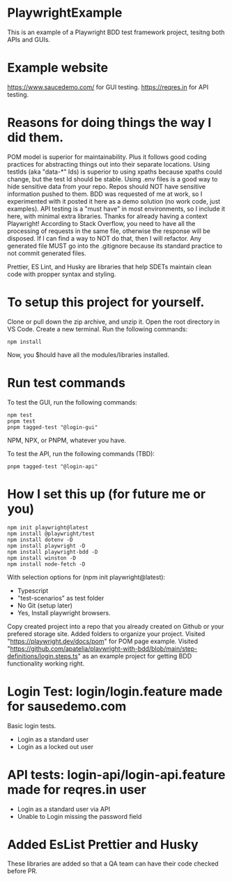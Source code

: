# PlaywrightExample

This is an example of a Playwright BDD test framework project, tesitng both APIs and GUIs.

# Example website

https://www.saucedemo.com/ for GUI testing.
https://reqres.in for API testing.

# Reasons for doing things the way I did them.

POM model is superior for maintainability. Plus it follows good coding practices for abstracting things out into their separate locations.
Using testIds (aka "data-\*" Ids) is superior to using xpaths because xpaths could change, but the test Id should be stable.
Using .env files is a good way to hide sensitive data from your repo. Repos should NOT have sensitive information pushed to them.
BDD was requested of me at work, so I experimented with it posted it here as a demo solution (no work code, just examples).
API testing is a "must have" in most environments, so I include it here, with minimal extra libraries. Thanks for already having a context Playwright!
According to Stack Overflow, you need to have all the processing of requests in the same file, otherwise the response will be disposed.
If I can find a way to NOT do that, then I will refactor.
Any generated file MUST go into the .gitignore because its standard practice to not commit generated files.

Prettier, ES Lint, and Husky are libraries that help SDETs maintain clean code with propper syntax and styling.

# To setup this project for yourself.

Clone or pull down the zip archive, and unzip it.
Open the root directory in VS Code. Create a new terminal.
Run the following commands:

```
npm install
```

Now, you $hould have all the modules/libraries installed.

# Run test commands

To test the GUI, run the following commands:

```
npm test
pnpm test
pnpm tagged-test "@login-gui"
```

NPM, NPX, or PNPM, whatever you have.

To test the API, run the following commands (TBD):

```
pnpm tagged-test "@login-api"
```

# How I set this up (for future me or you)

```
npm init playwright@latest
npm install @playwright/test
npm install dotenv -D
npm install playwright -D
npm install playwright-bdd -D
npm install winston -D
npm install node-fetch -D
```

With selection options for (npm init playwright@latest):

- Typescript
- "test-scenarios" as test folder
- No Git (setup later)
- Yes, Install playwright browsers.

Copy created project into a repo that you already created on Github or your prefered storage site.
Added folders to organize your project.
Visited "https://playwright.dev/docs/pom" for POM page example.
Visited "https://github.com/apatelia/playwright-with-bdd/blob/main/step-definitions/login.steps.ts" as an example project for getting BDD functionality working right.

# Login Test: login/login.feature made for sausedemo.com

Basic login tests.

- Login as a standard user
- Login as a locked out user

# API tests: login-api/login-api.feature made for reqres.in user

- Login as a standard user via API
- Unable to Login missing the password field

# Added EsList Prettier and Husky

These libraries are added so that a QA team can have their code checked before PR.
